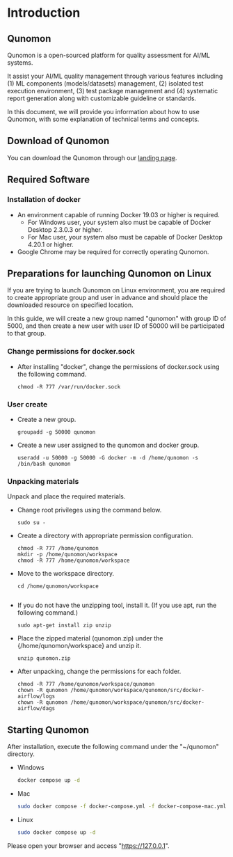 # Introduction

## Qunomon

Qunomon is a open-sourced platform for quality assessment for AI/ML systems.

It assist your AI/ML quality management through various features including (1) ML components (models/datasets) management, (2) isolated test execution environment, (3) test package management and (4) systematic report generation along with customizable guideline or standards.

In this document, we will provide you information about how to use Qunomon, with some explanation of technical terms and concepts.


## Download of Qunomon

You can download the Qunomon through our [landing page](https://aistairc.github.io/qunomon/).

## Required Software

### Installation of docker

* An environment capable of running Docker 19.03 or higher is required.
  * For Windows user, your system also must be capable of Docker Desktop 2.3.0.3 or higher.
  * For Mac user, your system also must be capable of Docker Desktop 4.20.1 or higher.
* Google Chrome may be required for correctly operating Qunomon.

## Preparations for launching Qunomon on Linux

If you are trying to launch Qunomon on Linux environment, you are required to create appropriate group and user in advance and should place the downloaded resource on specified location.

In this guide, we will create a new group named "qunomon" with group ID of 5000, and then create a new user with user ID of 50000 will be participated to that group.

### Change permissions for docker.sock

* After installing "docker", change the permissions of docker.sock using the following command.

  ```
  chmod -R 777 /var/run/docker.sock
  ```

### User create

* Create a new group.

  ```
  groupadd -g 50000 qunomon
  ```

* Create a new user assigned to the qunomon and docker group.

  ```
  useradd -u 50000 -g 50000 -G docker -m -d /home/qunomon -s /bin/bash qunomon
  ```

### Unpacking materials

Unpack and place the required materials.

* Change root privileges using the command below.
  ```
  sudo su -
  ```

* Create a directory with appropriate permission configuration.
  ```
  chmod -R 777 /home/qunomon
  mkdir -p /home/qunomon/workspace
  chmod -R 777 /home/qunomon/workspace
  ```

* Move to the workspace directory.
  ```
  cd /home/qunomon/workspace
  ```

``` note:: If the alpha version qunomon folder already exists under /home/qunomon/workspace, please delete it all.
```

* If you do not have the unzipping tool, install it. (If you use apt, run the following command.)
  ```
  sudo apt-get install zip unzip
  ```

* Place the zipped material (qunomon.zip) under the {/home/qunomon/workspace} and unzip it.
  ```
  unzip qunomon.zip
  ```

* After unpacking, change the permissions for each folder.
  ```
  chmod -R 777 /home/qunomon/workspace/qunomon
  chown -R qunomon /home/qunomon/workspace/qunomon/src/docker-airflow/logs
  chown -R qunomon /home/qunomon/workspace/qunomon/src/docker-airflow/dags
  ```


## Starting Qunomon

After installation, execute the following command under the "~/qunomon" directory.

* Windows  
  ```sh
  docker compose up -d
  ```

* Mac  
  ```sh
  sudo docker compose -f docker-compose.yml -f docker-compose-mac.yml up -d
  ```

* Linux  
  ```sh
  sudo docker compose up -d
  ```

Please open your browser and access "https://127.0.0.1".

